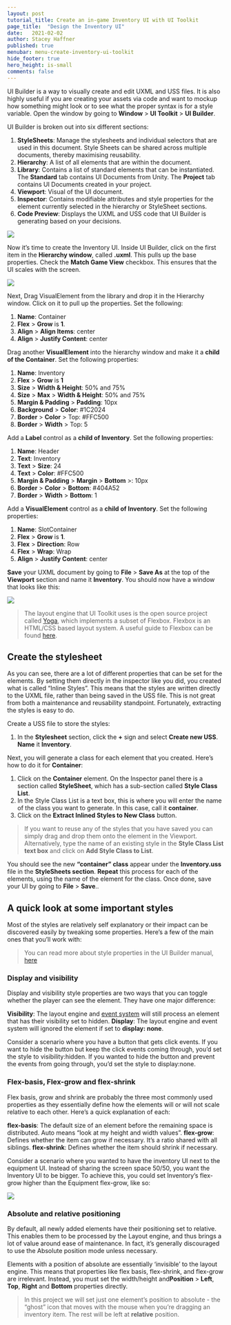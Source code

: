 ```yaml
---
layout: post
tutorial_title: Create an in-game Inventory UI with UI Toolkit
page_title:  "Design the Inventory UI"
date:   2021-02-02
author: Stacey Haffner
published: true
menubar: menu-create-inventory-ui-toolkit
hide_footer: true
hero_height: is-small
comments: false
---
```

UI Builder is a way to visually create and edit UXML and USS files. It is also highly useful if you are creating your assets via code and want to mockup how something might look or to see what the proper syntax is for a style variable. Open the window by going to **Window** > **UI Toolkit** > **UI Builder**.

UI Builder is broken out into six different sections:

1. **StyleSheets**: Manage the stylesheets and individual selectors that are used in this document. Style Sheets can be shared across multiple documents, thereby maximising reusability.
1. **Hierarchy**: A list of all elements that are within the document. 
1. **Library**: Contains a list of standard elements that can be instantiated. The **Standard** tab contains UI Documents from Unity. The **Project** tab contains UI Documents created in your project.
1. **Viewport**: Visual of the UI document. 
1. **Inspector**: Contains modifiable attributes and style properties for the element currently selected in the hierarchy or StyleSheet sections.
1. **Code Preview**: Displays the UXML and USS code that UI Builder is generating based on your decisions. 

![]({{page.dir}}/images/2-design-ui-builder-overview.png)

Now it’s time to create the Inventory UI. Inside UI Builder, click on the first item in the **Hierarchy window**, called **<unsaved window>.uxml**. This pulls up the base properties. Check the **Match Game View** checkbox. This ensures that the UI scales with the screen.

![]({{page.dir}}/images/2-design-match-game-view.png)

Next, Drag VisualElement from the library and drop it in the Hierarchy window. Click on it to pull up the properties. Set the following:
1. **Name**: Container
2. **Flex** > **Grow** is **1**.
3. **Align** > **Align Items**: center
4. **Align** > **Justify Content**: center

Drag another **VisualElement** into the hierarchy window and make it a **child of the Container**. Set the following properties:

1. **Name**: Inventory
2. **Flex** > **Grow** is **1**
2. **Size** > **Width & Height**: 50% and 75%
2. **Size** > **Max** > **Width & Height**: 50% and 75%
2. **Margin & Padding** > **Padding**: 10px
2. **Background** > **Color**: #1C2024
2. **Border** > **Color** > Top: #FFC500
2. **Border** > **Width** > Top: 5

Add a **Label** control as a **child of Inventory**. Set the following properties:

1. **Name**: Header
1. **Text**: Inventory
1. **Text** > **Size**: 24
1. **Text** > **Color**: #FFC500
1. **Margin & Padding** > **Margin** > **Bottom** >: 10px
1. **Border** > **Color** > **Bottom**: #404A52
1. **Border** > **Width** > **Bottom**: 1

Add a **VisualElement** control as a **child of Inventory**. Set the following properties:

1. **Name**: SlotContainer
1. **Flex** > **Grow** is **1**.
1. **Flex** > **Direction**: Row
1. **Flex** > **Wrap**: Wrap
1. **Align** > **Justify Content**:  center

**Save** your UXML document by going to **File** > **Save As** at the top of the **Viewport** section and name it **Inventory**. You should now have a window that looks like this:

![]({{page.dir}}/images/2-design-final.png)

> The layout engine that UI Toolkit uses is the open source project called  [Yoga](https://github.com/facebook/yoga), which implements a subset of Flexbox. Flexbox is an HTML/CSS based layout system. A useful guide to Flexbox can be found [here](https://css-tricks.com/snippets/css/a-guide-to-flexbox/).

## Create the stylesheet
As you can see, there are a lot of different properties that can be set for the elements. By setting them directly in the inspector like you did, you created what is called “Inline Styles”. This means that the styles are written directly to the UXML file, rather than being saved in the USS file. This is not great from both a maintenance and reusability standpoint. Fortunately, extracting the styles is easy to do. 

Create a USS file to store the styles:

1. In the **Stylesheet** section, click the **+** sign and select **Create new USS**. **Name** it **Inventory**. 

Next, you will generate a class for each element that you created. Here’s how to do it for **Container**: 

1. Click on the **Container** element. On the Inspector panel there is a section called **StyleSheet**, which has a sub-section called **Style Class List**. 
1. In the Style Class List is a text box, this is where you will enter the name of the class you want to generate. In this case, call it **container**.
1. Click on the **Extract Inlined Styles to New Class** button.

> If you want to reuse any of the styles that you have saved you can simply drag and drop them onto the element in the Viewport. Alternatively, type the name of an existing style in the **Style Class List text box** and click on **Add Style Class to List**.

You should see the new **“container” class** appear under the **Inventory.uss** file in the **StyleSheets section**. **Repeat** this process for each of the elements, using the name of the element for the class. Once done, save your UI by going to **File** > **Save**..

## A quick look at some important styles

Most of the styles are relatively self explanatory or their impact can be discovered easily by tweaking some properties. Here’s a few of the main ones that you’ll work with:

> You can read more about style properties in the UI Builder manual, [here](https://docs.unity3d.com/Packages/com.unity.ui.builder@1.0/manual/uib-styling-ui-positioning.html)

### Display and visibility
Display and visibility style properties are two ways that you can toggle whether the player can see the element. They have one major difference:

**Visibility**: The layout engine and [event system](https://docs.unity3d.com/2020.1/Documentation/Manual/UIE-Events.html) will still process an element that has their visibility set to hidden.
**Display**: The layout engine and event system will ignored the element if set to **display: none**.

Consider a scenario where you have a button that gets click events. If you want to hide the button but keep the click events coming through, you’d set the style to visibility:hidden. If you wanted to hide the button and prevent the events from going through, you’d set the style to display:none.

### Flex-basis, Flex-grow and flex-shrink
Flex basis, grow and shrink are probably the three most commonly used properties as they essentially define how the elements will or will not scale relative to each other. Here’s a quick explanation of each:

**flex-basis**: The default size of an element before the remaining space is distributed. Auto means “look at my height and width values”. 
**flex-grow**: Defines whether the item can grow if necessary. It’s a ratio shared with all siblings.
**flex-shrink**: Defines whether the item should shrink if necessary.

Consider a scenario where you wanted to have the inventory UI next to the equipment UI. Instead of sharing the screen space 50/50, you want the Inventory UI to be bigger. To achieve this, you could set Inventory’s flex-grow higher than the Equipment flex-grow, like so:

![]({{page.dir}}/images/2-design-flex-grow.png)

### Absolute and relative positioning
By default, all newly added elements have their positioning set to relative. This enables them to be processed by the Layout engine, and thus brings a lot of value around ease of maintenance. In fact, it’s generally discouraged to use the Absolute position mode unless necessary. 

Elements with a position of absolute are essentially ‘invisible’ to the layout engine. This means that properties like flex basis, flex-shrink, and flex-grow are irrelevant. Instead, you must set the width/height and**Position** > **Left**, **Top**, **Right** and **Bottom** properties directly. 

> In this project we will set just one element’s position to absolute - the “ghost” icon that moves with the mouse when you’re dragging an inventory item. The rest will be left at **relative** position.